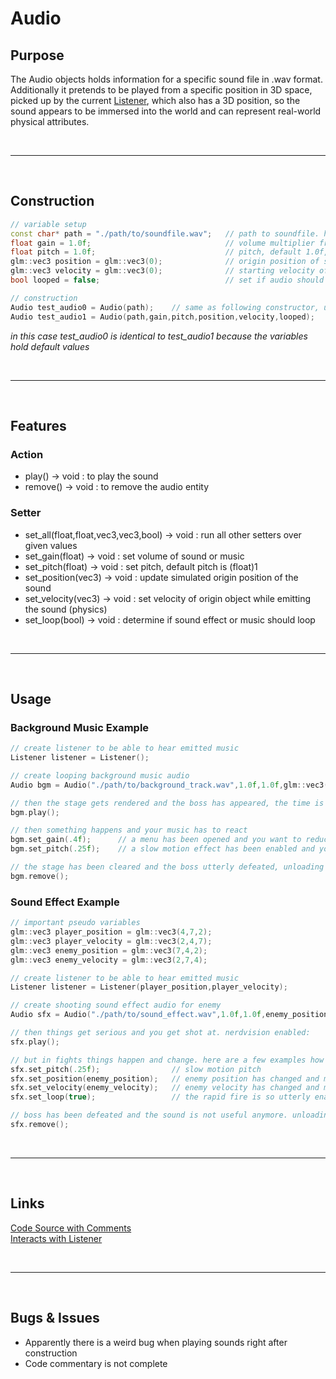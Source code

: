 # Audio

## Purpose

The Audio objects holds information for a specific sound file in .wav format. \
Additionally it pretends to be played from a specific position in 3D space,
picked up by the current [Listener](listener.md), which also has a 3D position,
so the sound appears to be immersed into the world and can represent real-world physical attributes.

<br>

***

<br>

## Construction

```c++
// variable setup
const char* path = "./path/to/soundfile.wav";	// path to soundfile. has to be defined
float gain = 1.0f;								// volume multiplier from native gain
float pitch = 1.0f;								// pitch, default 1.0f, intuitive tuning
glm::vec3 position = glm::vec3(0);				// origin position of sound emitter
glm::vec3 velocity = glm::vec3(0);				// starting velocity of sound emitter
bool looped = false;							// set if audio should be repeated constantly

// construction
Audio test_audio0 = Audio(path);	// same as following constructor, uses default variables
Audio test_audio1 = Audio(path,gain,pitch,position,velocity,looped);
```
*in this case test_audio0 is identical to test_audio1 because the variables hold default values*

<br>

***

<br>

## Features

### Action

- play() -> void : to play the sound
- remove() -> void : to remove the audio entity

### Setter

- set_all(float,float,vec3,vec3,bool) -> void : run all other setters over given values
- set_gain(float) -> void : set volume of sound or music
- set_pitch(float) -> void : set pitch, default pitch is (float)1
- set_position(vec3) -> void : update simulated origin position of the sound
- set_velocity(vec3) -> void : set velocity of origin object while emitting the sound (physics)
- set_loop(bool) -> void : determine if sound effect or music should loop

<br>

***

<br>

## Usage

### Background Music Example

```c++
// create listener to be able to hear emitted music
Listener listener = Listener();

// create looping background music audio
Audio bgm = Audio("./path/to/background_track.wav",1.0f,1.0f,glm::vec3(0),glm::vec3(0),true);

// then the stage gets rendered and the boss has appeared, the time is right
bgm.play();

// then something happens and your music has to react
bgm.set_gain(.4f);		// a menu has been opened and you want to reduce volume in menus
bgm.set_pitch(.25f);	// a slow motion effect has been enabled and you pitch accordingly

// the stage has been cleared and the boss utterly defeated, unloading music
bgm.remove();
```

### Sound Effect Example

```c++
// important pseudo variables
glm::vec3 player_position = glm::vec3(4,7,2);
glm::vec3 player_velocity = glm::vec3(2,4,7);
glm::vec3 enemy_position = glm::vec3(7,4,2);
glm::vec3 enemy_velocity = glm::vec3(2,7,4);

// create listener to be able to hear emitted music
Listener listener = Listener(player_position,player_velocity);

// create shooting sound effect audio for enemy
Audio sfx = Audio("./path/to/sound_effect.wav",1.0f,1.0f,enemy_position,enemy_velocity,false);

// then things get serious and you get shot at. nerdvision enabled:
sfx.play();

// but in fights things happen and change. here are a few examples how to handle that
sfx.set_pitch(.25f);				// slow motion pitch
sfx.set_position(enemy_position);	// enemy position has changed and must be updated
sfx.set_velocity(enemy_velocity);	// enemy velocity has changed and must be updated
sfx.set_loop(true);					// the rapid fire is so utterly enabled that sound loops

// boss has been defeated and the sound is not useful anymore. unloading it
sfx.remove();
```

<br>

***

<br>

## Links

[Code Source with Comments](../../ccb/aud/audio.cpp) \
[Interacts with Listener](listener.md)

<br>

***

<br>

## Bugs & Issues

- Apparently there is a weird bug when playing sounds right after construction
- Code commentary is not complete